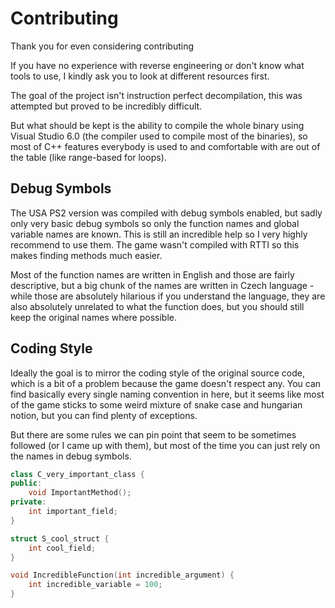 # Contributing

Thank you for even considering contributing

If you have no experience with reverse engineering or don't know what tools to use, I kindly ask you to look at different resources first.

The goal of the project isn't instruction perfect decompilation, this was attempted but proved to be incredibly difficult.

But what should be kept is the ability to compile the whole binary using Visual Studio 6.0 (the compiler used to compile most of the binaries), so most of C++ features everybody is used to and comfortable with are out of the table (like range-based for loops).

## Debug Symbols

The USA PS2 version was compiled with debug symbols enabled, but sadly only very basic debug symbols so only the function names and global variable names are known. This is still an incredible help so I very highly recommend to use them. The game wasn't compiled with RTTI so this makes finding methods much easier.

Most of the function names are written in English and those are fairly descriptive, but a big chunk of the names are written in Czech language - while those are absolutely hilarious if you understand the language, they are also absolutely unrelated to what the function does, but you should still keep the original names where possible.

## Coding Style

Ideally the goal is to mirror the coding style of the original source code, which is a bit of a problem because the game doesn't respect any. You can find basically every single naming convention in here, but it seems like most of the game sticks to some weird mixture of snake case and hungarian notion, but you can find plenty of exceptions.

But there are some rules we can pin point that seem to be sometimes followed (or I came up with them), but most of the time you can just rely on the names in debug symbols.

```cpp
class C_very_important_class {
public:
    void ImportantMethod();
private:
    int important_field;
}

struct S_cool_struct {
    int cool_field;
}

void IncredibleFunction(int incredible_argument) {
    int incredible_variable = 100;
}
```